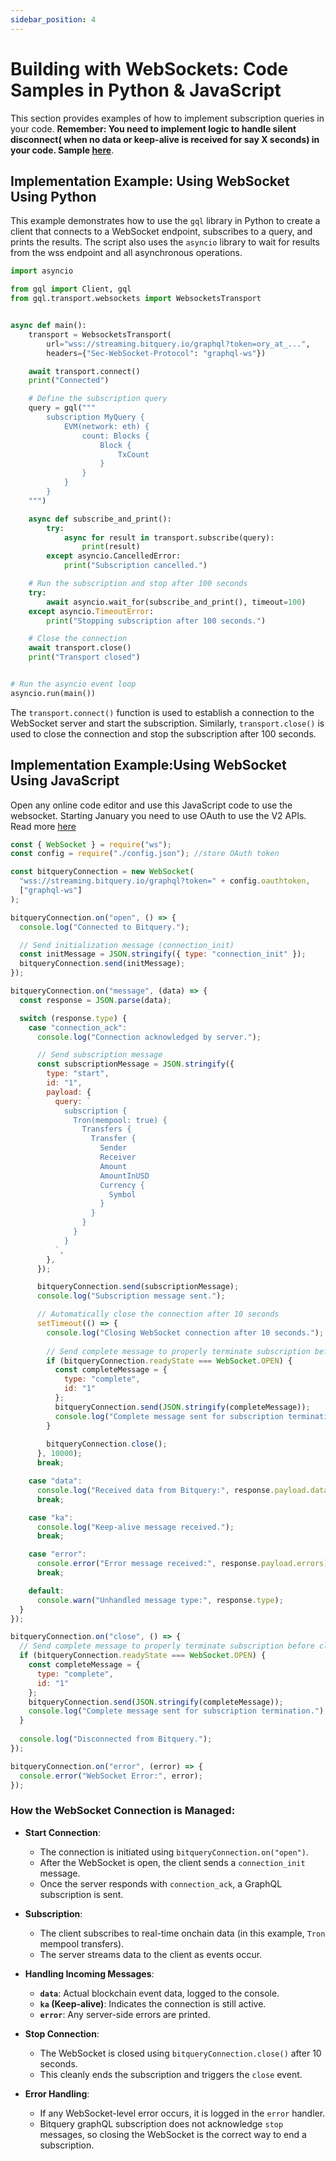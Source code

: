 ```yaml
---
sidebar_position: 4
---
```


# Building with WebSockets: Code Samples in Python & JavaScript

This section provides examples of how to implement subscription queries in your code.
**Remember: You need to implement logic to handle silent disconnect( when no data or keep-alive is received for say X seconds) in your code. Sample [here](https://docs.bitquery.io/docs/subscriptions/silent-disconnect-reconnect/)**.

## Implementation Example: Using WebSocket Using Python

This example demonstrates how to use the `gql` library in Python to create a client that connects to a WebSocket endpoint, subscribes to a query, and prints the results. The script also uses the `asyncio` library to wait for results from the wss endpoint and all asynchronous operations.

```python
import asyncio

from gql import Client, gql
from gql.transport.websockets import WebsocketsTransport


async def main():
    transport = WebsocketsTransport(
        url="wss://streaming.bitquery.io/graphql?token=ory_at_...",
        headers={"Sec-WebSocket-Protocol": "graphql-ws"})

    await transport.connect()
    print("Connected")

    # Define the subscription query
    query = gql("""
        subscription MyQuery {
            EVM(network: eth) {
                count: Blocks {
                    Block {
                        TxCount
                    }
                }
            }
        }
    """)

    async def subscribe_and_print():
        try:
            async for result in transport.subscribe(query):
                print(result)
        except asyncio.CancelledError:
            print("Subscription cancelled.")

    # Run the subscription and stop after 100 seconds
    try:
        await asyncio.wait_for(subscribe_and_print(), timeout=100)
    except asyncio.TimeoutError:
        print("Stopping subscription after 100 seconds.")

    # Close the connection
    await transport.close()
    print("Transport closed")


# Run the asyncio event loop
asyncio.run(main())


```

The `transport.connect()` function is used to establish a connection to the WebSocket server and start the subscription. Similarly, `transport.close()` is used to close the connection and stop the subscription after 100 seconds.

## Implementation Example:Using WebSocket Using JavaScript

Open any online code editor and use this JavaScript code to use the websocket. Starting January you need to use OAuth to use the V2 APIs. Read more [here](/docs/authorisation/websocket.md)

```javascript
const { WebSocket } = require("ws");
const config = require("./config.json"); //store OAuth token

const bitqueryConnection = new WebSocket(
  "wss://streaming.bitquery.io/graphql?token=" + config.oauthtoken,
  ["graphql-ws"]
);

bitqueryConnection.on("open", () => {
  console.log("Connected to Bitquery.");

  // Send initialization message (connection_init)
  const initMessage = JSON.stringify({ type: "connection_init" });
  bitqueryConnection.send(initMessage);
});

bitqueryConnection.on("message", (data) => {
  const response = JSON.parse(data);

  switch (response.type) {
    case "connection_ack":
      console.log("Connection acknowledged by server.");

      // Send subscription message
      const subscriptionMessage = JSON.stringify({
        type: "start",
        id: "1",
        payload: {
          query: `
            subscription {
              Tron(mempool: true) {
                Transfers {
                  Transfer {
                    Sender
                    Receiver
                    Amount
                    AmountInUSD
                    Currency {
                      Symbol
                    }
                  }
                }
              }
            }
          `,
        },
      });

      bitqueryConnection.send(subscriptionMessage);
      console.log("Subscription message sent.");

      // Automatically close the connection after 10 seconds
      setTimeout(() => {
        console.log("Closing WebSocket connection after 10 seconds.");
        
        // Send complete message to properly terminate subscription before closing
        if (bitqueryConnection.readyState === WebSocket.OPEN) {
          const completeMessage = {
            type: "complete",
            id: "1"
          };
          bitqueryConnection.send(JSON.stringify(completeMessage));
          console.log("Complete message sent for subscription termination.");
        }
        
        bitqueryConnection.close();
      }, 10000);
      break;

    case "data":
      console.log("Received data from Bitquery:", response.payload.data);
      break;

    case "ka":
      console.log("Keep-alive message received.");
      break;

    case "error":
      console.error("Error message received:", response.payload.errors);
      break;

    default:
      console.warn("Unhandled message type:", response.type);
  }
});

bitqueryConnection.on("close", () => {
  // Send complete message to properly terminate subscription before closing
  if (bitqueryConnection.readyState === WebSocket.OPEN) {
    const completeMessage = {
      type: "complete",
      id: "1"
    };
    bitqueryConnection.send(JSON.stringify(completeMessage));
    console.log("Complete message sent for subscription termination.");
  }
  
  console.log("Disconnected from Bitquery.");
});

bitqueryConnection.on("error", (error) => {
  console.error("WebSocket Error:", error);
});
```

### How the WebSocket Connection is Managed:

- **Start Connection**:

  - The connection is initiated using `bitqueryConnection.on("open")`.
  - After the WebSocket is open, the client sends a `connection_init` message.
  - Once the server responds with `connection_ack`, a GraphQL subscription is sent.

- **Subscription**:

  - The client subscribes to real-time onchain data (in this example, `Tron` mempool transfers).
  - The server streams data to the client as events occur.

- **Handling Incoming Messages**:

  - **`data`**: Actual blockchain event data, logged to the console.
  - **`ka` (Keep-alive)**: Indicates the connection is still active.
  - **`error`**: Any server-side errors are printed.

- **Stop Connection**:

  - The WebSocket is closed using `bitqueryConnection.close()` after 10 seconds.
  - This cleanly ends the subscription and triggers the `close` event.

- **Error Handling**:

  - If any WebSocket-level error occurs, it is logged in the `error` handler.
  - Bitquery graphQL subscription does not acknowledge `stop` messages, so closing the WebSocket is the correct way to end a subscription.
